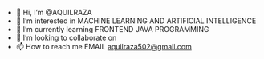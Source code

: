 - 👋 Hi, I’m @AQUILRAZA
- 👀 I’m interested in MACHINE LEARNING AND ARTIFICIAL INTELLIGENCE
- 🌱 I’m currently learning  FRONTEND  JAVA PROGRAMMING
- 💞️ I’m looking to collaborate on 
- 📫 How to reach me EMAIL aquilraza502@gmail.com

<!---
AQUIL01/AQUIL01 is a ✨ special ✨ repository because its `README.md` (this file) appears on your GitHub profile.
You can click the Preview link to take a look at your changes.
--->
